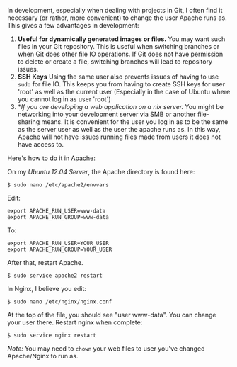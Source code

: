 In development, especially when dealing with projects in Git, I often find it necessary (or rather, more convenient) to change the user Apache runs as. This gives a few advantages in development:

1. **Useful for dynamically generated images or files.**
You may want such files in your Git repository. This is useful when switching branches or when Git does other file IO operations. If Git does not have permission to delete or create a file, switching branches will lead to repository issues.
2. **SSH Keys**
Using the same user also prevents issues of having to use `sudo` for file IO. This keeps you from having to create SSH keys for user 'root' as well as the current user (Especially in the case of Ubuntu where you cannot log in as user 'root')
3. **If you are developing a web application on a *nix server.**
You might be networking into your development server via SMB or another file-sharing means. It is convenient for the user you log in as to be the same as the server user as well as the user the apache runs as. In this way, Apache will not have issues running files made from users it does not have access to.

Here's how to do it in Apache:

On my *Ubuntu 12.04 Server*, the Apache directory is found here:

	$ sudo nano /etc/apache2/envvars
	
Edit:

	export APACHE_RUN_USER=www-data
	export APACHE_RUN_GROUP=www-data
To:

	export APACHE_RUN_USER=YOUR_USER
	export APACHE_RUN_GROUP=YOUR_USER

After that, restart Apache.

	$ sudo service apache2 restart

In Nginx, I believe you edit:

	$ sudo nano /etc/nginx/nginx.conf

At the top of the file, you should see "user www-data". You can change your user there. Restart nginx when complete:
	
	$ sudo service nginx restart

*Note:* You may need to `chown` your web files to user you've changed Apache/Nginx to run as.